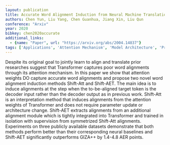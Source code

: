```yaml
---
layout: publication
title: Accurate Word Alignment Induction from Neural Machine Translation
authors: Chen Yun, Liu Yang, Chen Guanhua, Jiang Xin, Liu Qun
conference: "Arxiv"
year: 2020
bibkey: chen2020accurate
additional_links:
  - {name: "Paper", url: "https://arxiv.org/abs/2004.14837"}
tags: ['Applications', 'Attention Mechanism', 'Model Architecture', 'Pretraining Methods', 'Transformer']
---
```

Despite its original goal to jointly learn to align and translate prior researches suggest that Transformer captures poor word alignments through its attention mechanism. In this paper we show that attention weights DO capture accurate word alignments and propose two novel word alignment induction methods Shift-Att and Shift-AET. The main idea is to induce alignments at the step when the to-be-aligned target token is the decoder input rather than the decoder output as in previous work. Shift-Att is an interpretation method that induces alignments from the attention weights of Transformer and does not require parameter update or architecture change. Shift-AET extracts alignments from an additional alignment module which is tightly integrated into Transformer and trained in isolation with supervision from symmetrized Shift-Att alignments. Experiments on three publicly available datasets demonstrate that both methods perform better than their corresponding neural baselines and Shift-AET significantly outperforms GIZA++ by 1.4-4.8 AER points.
